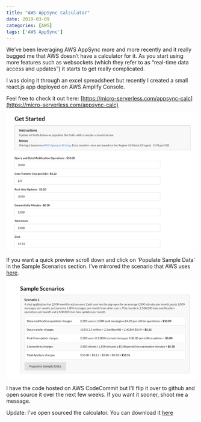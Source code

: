 ```yaml
---
title: "AWS AppSync Calculator"
date: 2019-03-09
categories: [AWS]
tags: ['AWS AppSync']
---
```


We’ve been leveraging AWS AppSync more and more recently and it really bugged me that AWS doesn’t have a calculator for it. As you start using more features such as websockets (which they refer to as “real-time data access and updates”) it starts to get really complicated.

I was doing it through an excel spreadsheet but recently I created a small react.js app deployed on AWS Amplify Console.

Feel free to check it out here: [https://micro-serverless.com/appsync-calc](https://micro-serverless.com/appsync-calc)

![Getting started](/assets/img/medium/c_1.png)

If you want a quick preview scroll down and click on ‘Populate Sample Data’ in the Sample Scenarios section. I’ve mirrored the scenario that AWS uses [here](https://aws.amazon.com/appsync/pricing/).

![Calc](/assets/img/medium/c_2.png)

I have the code hosted on AWS CodeCommit but I’ll flip it over to github and open source it over the next few weeks. If you want it sooner, shoot me a message.

Update: I've open sourced the calculator. You can download it [here](https://github.com/ryanjones/aws_appsync_calc)
